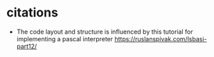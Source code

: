 # citations

* The code layout and structure is influenced by this tutorial for implementing a pascal interpreter
https://ruslanspivak.com/lsbasi-part12/
